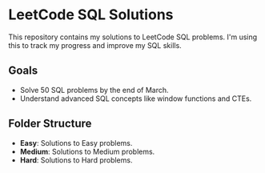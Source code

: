 # LeetCode SQL Solutions

This repository contains my solutions to LeetCode SQL problems. I'm using this to track my progress and improve my SQL skills.

## Goals
- Solve 50 SQL problems by the end of March.
- Understand advanced SQL concepts like window functions and CTEs.

## Folder Structure
- **Easy**: Solutions to Easy problems.
- **Medium**: Solutions to Medium problems.
- **Hard**: Solutions to Hard problems.
